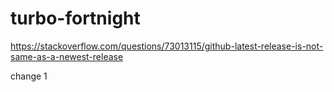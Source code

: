 # turbo-fortnight
https://stackoverflow.com/questions/73013115/github-latest-release-is-not-same-as-a-newest-release

change 1
